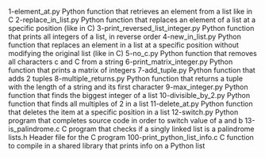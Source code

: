 1-element_at.py	Python function that retrieves an element from a list like in C
2-replace_in_list.py	Python function that replaces an element of a list at a specific position (like in C)
	3-print_reversed_list_integer.py	Python function that prints all integers of a list, in reverse order
	4-new_in_list.py	Python function that replaces an element in a list at a specific position without modifying the original list (like in C)
	5-no_c.py	Python function that removes all characters c and C from a string
	6-print_matrix_integer.py	Python function that prints a matrix of integers
	7-add_tuple.py	Python function that adds 2 tuples
	8-multiple_returns.py	Python function that returns a tuple with the length of a string and its first character
	9-max_integer.py	Python function that finds the biggest integer of a list
	10-divisible_by_2.py	Python function that finds all multiples of 2 in a list
	11-delete_at.py	Python function that deletes the item at a specific position in a list
	12-switch.py	Python program that completes source code in order to switch value of a and b
	13-is_palindrome.c	C program that checks if a singly linked list is a palindrome
	lists.h	Header file for the C program
	100-print_python_list_info.c	C function to compile in a shared library that prints info on a Python list
